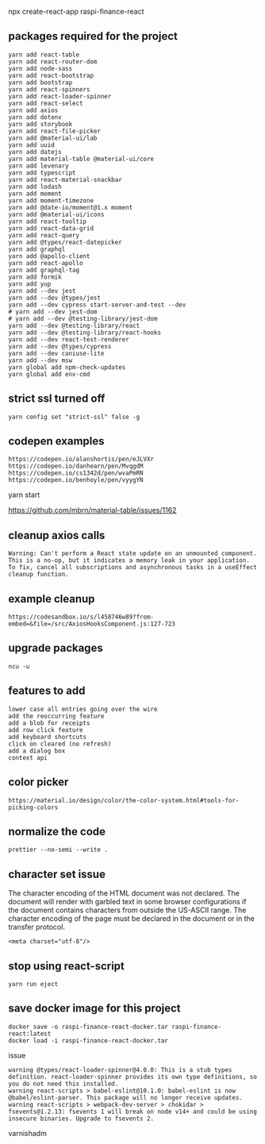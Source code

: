npx create-react-app raspi-finance-react

## packages required for the project

```shell
yarn add react-table
yarn add react-router-dom
yarn add node-sass
yarn add react-bootstrap
yarn add bootstrap
yarn add react-spinners
yarn add react-loader-spinner
yarn add react-select
yarn add axios
yarn add dotenv
yarn add storybook
yarn add react-file-picker
yarn add @material-ui/lab
yarn add uuid
yarn add datejs
yarn add material-table @material-ui/core
yarn add levenary
yarn add typescript
yarn add react-material-snackbar
yarn add lodash
yarn add moment
yarn add moment-timezone
yarn add @date-io/moment@1.x moment
yarn add @material-ui/icons
yarn add react-tooltip
yarn add react-data-grid
yarn add react-query
yarn add @types/react-datepicker
yarn add graphql
yarn add @apollo-client
yarn add react-apollo
yarn add graphql-tag
yarn add formik
yarn add yup
yarn add --dev jest
yarn add --dev @types/jest
yarn add --dev cypress start-server-and-test --dev
# yarn add --dev jest-dom
# yarn add --dev @testing-library/jest-dom
yarn add --dev @testing-library/react
yarn add --dev @testing-library/react-hooks
yarn add --dev react-test-renderer
yarn add --dev @types/cypress
yarn add --dev caniuse-lite
yarn add --dev msw
yarn global add npm-check-updates
yarn global add env-cmd
```

## strict ssl turned off

```
yarn config set "strict-ssl" false -g
```

## codepen examples

```
https://codepen.io/alanshortis/pen/eJLVXr
https://codepen.io/danhearn/pen/MvqgdM
https://codepen.io/cs1342d/pen/wvaPmRN
https://codepen.io/benhoyle/pen/vyygYN
```

yarn start

https://github.com/mbrn/material-table/issues/1162

## cleanup axios calls

```
Warning: Can't perform a React state update on an unmounted component. This is a no-op, but it indicates a memory leak in your application. To fix, cancel all subscriptions and asynchronous tasks in a useEffect cleanup function.
```

## example cleanup

```
https://codesandbox.io/s/l458746w89?from-embed=&file=/src/AxiosHooksComponent.js:127-723
```

## upgrade packages

```
ncu -u
```

## features to add

```
lower case all entries going over the wire
add the reoccurring feature
add a blob for receipts
add row click feature
add keyboard shortcuts
click on cleared (no refresh)
add a dialog box
context api
```

## color picker

```
https://material.io/design/color/the-color-system.html#tools-for-picking-colors
```

## normalize the code

```
prettier --no-semi --write .
```

## character set issue

The character encoding of the HTML document was not declared.
The document will render with garbled text in some browser configurations if the document contains characters from outside the US-ASCII range.
The character encoding of the page must be declared in the document or in the transfer protocol.

```
<meta charset="utf-8"/>
```

## stop using react-script

`yarn run eject`

## save docker image for this project

```
docker save -o raspi-finance-react-docker.tar raspi-finance-react:latest
docker load -i raspi-finance-react-docker.tar
```

issue

```
warning @types/react-loader-spinner@4.0.0: This is a stub types definition. react-loader-spinner provides its own type definitions, so you do not need this installed.
warning react-scripts > babel-eslint@10.1.0: babel-eslint is now @babel/eslint-parser. This package will no longer receive updates.
warning react-scripts > webpack-dev-server > chokidar > fsevents@1.2.13: fsevents 1 will break on node v14+ and could be using insecure binaries. Upgrade to fsevents 2.
```

varnishadm
